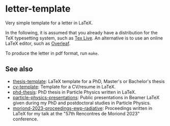 letter-template
===============

Very simple template for a letter in LaTeX.

In the following, it is assumed that you already have a distribution for the TeX typesetting system, such as [Tex Live](https://www.tug.org/texlive/). An alternative is to use an online LaTeX editor, such as [Overleaf](https://www.overleaf.com/).

To produce the letter in pdf format, run `make`.

See also
--------

* [thesis-template](https://github.com/cyrraz/thesis-template): LaTeX template for a PhD, Master's or Bachelor's thesis
* [cv-template](https://github.com/cyrraz/cv-template): Template for a CV/resume in LaTeX.
* [phd-thesis](https://github.com/cyrraz/phd-thesis):  PhD thesis in Particle Physics written in LaTeX.
* [particle-physics-presentations](https://github.com/cyrraz/particle-physics-presentations): Public presentations in Beamer LaTeX given during my PhD and postdoctoral studies in Particle Physics.
* [moriond-2023-proceedings-ewp-radiative](https://github.com/cyrraz/moriond-2023-proceedings-ewp-radiative): Proceedings written in LaTeX for my talk at the "57th Rencontres de Moriond 2023" conference.
